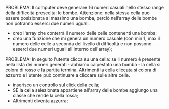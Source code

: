 PROBLEMA: Il computer deve generare 16 numeri casuali nello stesso range della difficoltà prescelta: le bombe.
Attenzione: nella stessa cella può essere posizionata al massimo una bomba, perciò nell’array delle bombe non potranno esserci due numeri uguali.

- creo l'array che conterrà il numero delle celle contenenti una bomba;
- creo una funzione che mi genera un numero casuale (con min 1, max il numero delle celle a seconda del livello di difficoltà e non possono esserci due numeri uguali all'interno dell'array);

PROBLEMA: In seguito l'utente clicca su una cella: se il numero è presente nella lista dei numeri generati - abbiamo calpestato una bomba - la cella si colora di rosso e la partita termina. Altrimenti la cella cliccata si colora di azzurro e l'utente può continuare a cliccare sulle altre celle.

- inserisco un controllo sul click della cella;
- SE la cella selezionata appartiene all'array delle bombe aggiungo una classe che rende la cella rossa;
- Altrimenti diventa azzurra;